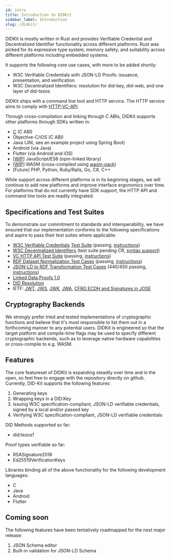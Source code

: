 ```yaml
---
id: intro
title: Introduction to DIDKit
sidebar_label: Introduction
slug: /didkit/
---
```


DIDKit is mostly written in Rust and provides Verifiable Credential and
Decentralized Identifier functionality across different platforms. Rust was
picked for its expressive type system, memory safety, and suitability across
different platforms including embedded systems.

It supports the following core use cases, with more to be added shortly:

- W3C Verifiable Credentials with JSON-LD Proofs: issuance, presentation, and
  verification
- W3C Decentralized Identifiers: resolution for did-key, did-web, and one layer
  of did-tezos

DIDKit ships with a command line tool and HTTP service. The HTTP service aims
to comply with [HTTP-VC-API](https://w3c-ccg.github.io/vc-http-api/).

Through cross-compilation and linking through C ABIs, DIDKit supports other
platforms through SDKs written in:

- [C]() (C ABI)
- Objective-C/iOS (C ABI)
- Java (JNI, see an example project using Spring Boot)
- Android (via Java)
- Flutter (via Android and iOS)
- [[WIP](https://github.com/spruceid/didkit/pull/17)] JavaScript/ES6 (npm-linked library)
- [[WIP](https://github.com/spruceid/didkit/pull/15)] WASM (cross-compiled using [wasm-pack](https://github.com/rustwasm/wasm-pack))
- [Future] PHP, Python, Ruby/Rails, Go, C#, C++

While support across different platforms is in its beginning stages, we will
continue to add new platforms and improve interface ergonomics over time. For
platforms that do not currently have SDK support, the HTTP API and command line
tools are readily integrated.

## Specifications and Test Suites

To demonstrate our commitment to standards and interoperability, we have
ensured that our implementation conforms to the following specifications and
aspire to pass their test suites where applicable:

- [W3C Verifiable Credentials](https://www.w3.org/TR/vc-data-model/) [Test Suite](https://github.com/w3c/vc-test-suite) (passing, [instructions](https://github.com/spruceid/ssi/tree/main/vc-test))
- [W3C Decentralized Identifiers](https://www.w3.org/TR/did-core/) (test suite pending CR, [syntax support](https://github.com/spruceid/ssi/blob/main/src/did.pest))
- [VC HTTP API Test Suite](https://github.com/w3c-ccg/vc-http-api/tree/master/packages/plugfest-2020) (passing, [instructions](https://github.com/spruceid/vc-http-api/tree/spruce/packages/plugfest-2020/vendors/spruce))
- [RDF Dataset Normalization Test Cases](https://json-ld.github.io/normalization/tests/) (passing, [instructions](#))
- [JSON-LD to RDF Transformation Test Cases](https://w3c.github.io/json-ld-api/tests/toRdf-manifest.html) (440/450 passing, [instructions](#))
- [Linked Data Proofs 1.0](https://w3c-ccg.github.io/ld-proofs/)
- [DID Resolution](https://w3c-ccg.github.io/did-resolution/)
- IETF: [JWT](https://tools.ietf.org/html/rfc7519),
  [JWS](https://tools.ietf.org/html/rfc7515),
  [JWK](https://tools.ietf.org/html/rfc7517),
  [JWA](https://tools.ietf.org/html/rfc7518),
  [CFRG ECDH and Signatures in JOSE](https://tools.ietf.org/html/rfc8037) 

## Cryptography Backends

We strongly prefer tried and tested implementations of cryptographic functions
and believe that it's most responsible to list them out in a forthcoming
manner to any potential users. DIDKit is engineered so that the target platform
and compile-time flags may be used to specify different cryptographic backends,
such as to leverage native hardware capabilities or cross-compile to e.g. WASM.



## Features

The core featureset of DIDKit is expanding steadily over time and in the open, so feel free to engage with the repository directly on github. Currently, DID-Kit supports the following features:

1. Generating keys
2. Wrapping keys in a DID:Key 
3. Issuing W3C specification-compliant, JSON-LD verifiable credentials, signed by a local and/or passed key
4. Verifying W3C specification-compliant, JSON-LD verifiable credentials

DID Methods supported so far: 
* did:tezos1

Proof types verifiable so far:
* RSASignature2018
* Ed25519VerificationKeys

Libraries binding all of the above functionality for the following development languages:
* C
* Java
* Android
* Flutter


## Coming soon

The following features have been tentatively roadmapped for the next major release:
1. JSON Schema editor
2. Built-in validation for JSON-LD Schema
